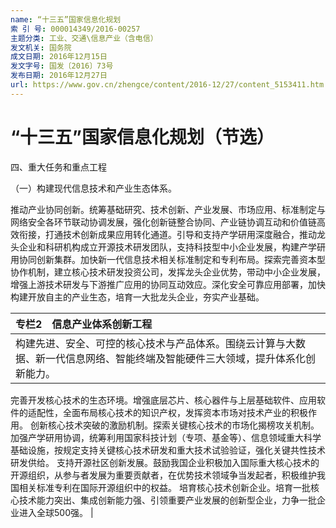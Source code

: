 ```yaml
---
name: “十三五”国家信息化规划
索 引 号: 000014349/2016-00257
主题分类: 工业、交通\信息产业（含电信）
发文机关: 国务院
成文日期: 2016年12月15日
发文字号: 国发〔2016〕73号
发布日期: 2016年12月27日
url: https://www.gov.cn/zhengce/content/2016-12/27/content_5153411.htm
---
```


# “十三五”国家信息化规划（节选）

四、重大任务和重点工程

（一）构建现代信息技术和产业生态体系。

推动产业协同创新。统筹基础研究、技术创新、产业发展、市场应用、标准制定与网络安全各环节联动协调发展，强化创新链整合协同、产业链协调互动和价值链高效衔接，打通技术创新成果应用转化通道。引导和支持产学研用深度融合，推动龙头企业和科研机构成立开源技术研发团队，支持科技型中小企业发展，构建产学研用协同创新集群。加快新一代信息技术相关标准制定和专利布局。探索完善资本型协作机制，建立核心技术研发投资公司，发挥龙头企业优势，带动中小企业发展，增强上游技术研发与下游推广应用的协同互动效应。深化安全可靠应用部署，加快构建开放自主的产业生态，培育一大批龙头企业，夯实产业基础。

| 专栏2　信息产业体系创新工程 |
| :--- |
| 构建先进、安全、可控的核心技术与产品体系。围绕云计算与大数据、新一代信息网络、智能终端及智能硬件三大领域，提升体系化创新能力。
完善开发核心技术的生态环境。增强底层芯片、核心器件与上层基础软件、应用软件的适配性，全面布局核心技术的知识产权，发挥资本市场对技术产业的积极作用。
创新核心技术突破的激励机制。探索关键核心技术的市场化揭榜攻关机制。加强产学研用协调，统筹利用国家科技计划（专项、基金等）、信息领域重大科学基础设施，按规定支持关键核心技术研发和重大技术试验验证，强化关键共性技术研发供给。
支持开源社区创新发展。鼓励我国企业积极加入国际重大核心技术的开源组织，从参与者发展为重要贡献者，在优势技术领域争当发起者，积极维护我国相关标准专利在国际开源组织中的权益。
培育核心技术创新企业。培育一批核心技术能力突出、集成创新能力强、引领重要产业发展的创新型企业，力争一批企业进入全球500强。 |
